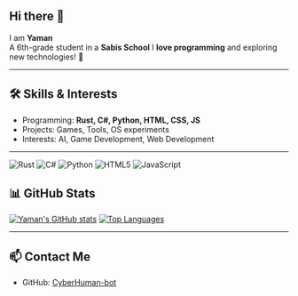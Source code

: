 ## Hi there 👋
I am **Yaman**  
A 6th-grade student in a **Sabis School**
I **love programming** and exploring new technologies! 🚀

---

## 🛠️ Skills & Interests
- Programming: **Rust, C#, Python, HTML, CSS, JS**
- Projects: Games, Tools, OS experiments
- Interests: AI, Game Development, Web Development

---
![Rust](https://img.shields.io/badge/Rust-000000?style=for-the-badge&logo=rust&logoColor=white)
![C#](https://img.shields.io/badge/C%23-239120?style=for-the-badge&logo=c-sharp&logoColor=white)
![Python](https://img.shields.io/badge/Python-3776AB?style=for-the-badge&logo=python&logoColor=white)
  ![HTML5](https://img.shields.io/badge/HTML5-E34F26?style=for-the-badge&logo=html5&logoColor=white)
  ![JavaScript](https://img.shields.io/badge/JavaScript-F7DF1E?style=for-the-badge&logo=javascript&logoColor=black)
## 📊 GitHub Stats
[![Yaman's GitHub stats](https://beautiful-github-homepage.vercel.app/api?username=CyberHuman-bot&show_icons=true&theme=dark#gh-dark-mode-only)](https://github.com/CyberHuman-bot)
[![Top Languages](https://beautiful-github-homepage.vercel.app/api/top-langs/?username=CyberHuman-bot)](https://github.com/CyberHuman-bot)

---

## 📫 Contact Me
- GitHub: [CyberHuman-bot](https://github.com/CyberHuman-bot)
